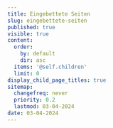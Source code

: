 ```yaml
---
title: Eingebettete Seiten
slug: eingebettete-seiten
published: true
visible: true
content:
  order:
    by: default
    dir: asc
  items: '@self.children'
  limit: 0
display_child_page_titles: true
sitemap:
  changefreq: never
  priority: 0.2
  lastmod: 03-04-2024
date: 03-04-2024
---
```

